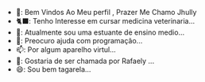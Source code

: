 - 👋: Bem Vindos Ao Meu perfil , Prazer Me Chamo Jhully 
- 🐈‍⬛: Tenho Interesse em cursar medicina veterinaria...
- 🌱: Atualmente sou uma estuante de ensino medio... 
- 💞️: Preocuro ajuda com programação...
- 📫: Por algum aparelho virtul...
- 👩: Gostaria de ser chamada por Rafaely ...
- 😄: Sou bem tagarela...

<!---
jhullyrafaely001/jhullyafaely001 is a ✨ special ✨ repository because its `README.md` (this file) appears on your GitHub profile.
You can click the Preview link to take a look at your changes.
--->

